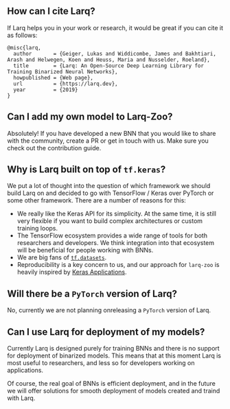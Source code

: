 ## How can I cite Larq?

If Larq helps you in your work or research, it would be great if you can cite it as follows:

```
@misc{larq,
  author       = {Geiger, Lukas and Widdicombe, James and Bakhtiari, Arash and Helwegen, Koen and Heuss, Maria and Nusselder, Roeland},
  title        = {Larq: An Open-Source Deep Learning Library for Training Binarized Neural Networks},
  howpublished = {Web page},
  url          = {https://larq.dev},
  year         = {2019}
}
```

## Can I add my own model to Larq-Zoo?

Absolutely! If you have developed a new BNN that you would like to share with the community, create a PR or get in touch with us. Make sure you check out the contribution guide.

## Why is Larq built on top of `tf.keras`?

We put a lot of thought into the question of which framework we should build Larq on and decided to go with TensorFlow / Keras over PyTorch or some other framework. There are a number of reasons for this:

* We really like the Keras API for its simplicity. At the same time, it is still very flexible if you want to build complex architectures or custom training loops.
* The TensorFlow ecosystem provides a wide range of tools for both researchers and developers. We think integration into that ecosystem will be beneficial for people working with BNNs.
* We are big fans of [`tf.datasets`](https://www.tensorflow.org/datasets/datasets).
* Reproducibility is a key concern to us, and our approach for `larq-zoo` is heavily inspired by [Keras Applications](https://keras.io/applications/).

## Will there be a `PyTorch` version of Larq?

No, currently we are not planning onreleasing a `PyTorch` version of Larq.

## Can I use Larq for deployment of my models?

Currently Larq is designed purely for training BNNs and there is no support for deployment of binarized models. This means that at this moment Larq is most useful to researchers, and less so for developers working on applications.

Of course, the real goal of BNNs is efficient deployment, and in the future we will offer solutions for smooth deployment of models created and traind with Larq.
